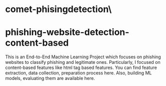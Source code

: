 # comet-phisingdetection\
# phishing-website-detection-content-based
This is an End-to-End Machine Learning Project which focuses on phishing websites to classify phishing and legitimate ones. Particularly, I focused on content-based features like html tag based features. You can find feature extraction, data collection, preparation process here. Also, building ML models, evaluating them are available here.



